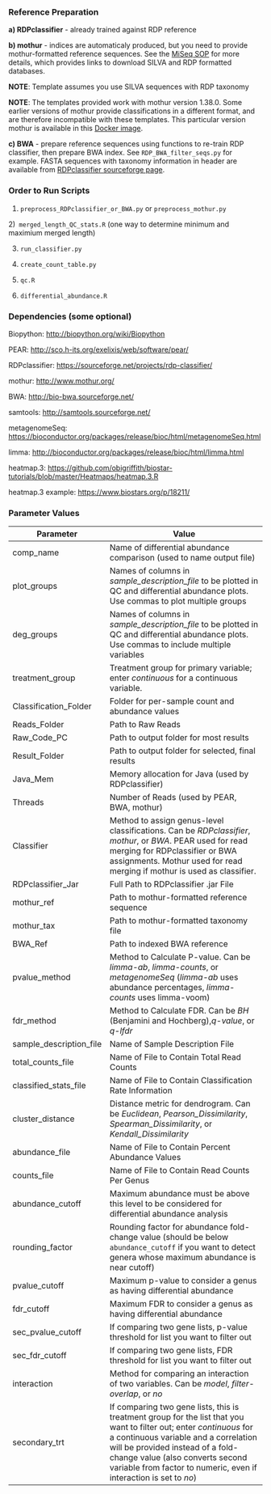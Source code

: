 ### Reference Preparation ###

**a) RDPclassifier** - already trained against RDP reference

**b) mothur** - indices are automaticaly produced, but you need to provide mothur-formatted reference sequences.  See the [MiSeq SOP](http://www.mothur.org/wiki/MiSeq_SOP) for more details, which provides links to download SILVA and RDP formatted databases.

**NOTE**: Template assumes you use SILVA sequences with RDP taxonomy

**NOTE**: The templates provided work with mothur version 1.38.0.  Some earlier versions of mothur provide classifications in a different format, and are therefore incompatible with these templates.  This particular version mothur is available in this [Docker image](https://hub.docker.com/r/cwarden45/metagenomics/).

**c) BWA** - prepare reference sequences using functions to re-train RDP classifier, then prepare BWA index.  See `RDP_BWA_filter_seqs.py` for example.  FASTA sequences with taxonomy information in header are available from [RDPclassifier sourceforge page](https://sourceforge.net/projects/rdp-classifier/files/RDP_Classifier_TrainingData/).

### Order to Run Scripts ###

1) `preprocess_RDPclassifier_or_BWA.py` or `preprocess_mothur.py`

2)` merged_length_QC_stats.R` (one way to determine minimum and maximium merged length)

3) `run_classifier.py`

4) `create_count_table.py`

5) `qc.R`

6) `differential_abundance.R`


### Dependencies (some optional) ###

Biopython: http://biopython.org/wiki/Biopython

PEAR: http://sco.h-its.org/exelixis/web/software/pear/

RDPclassifier: https://sourceforge.net/projects/rdp-classifier/

mothur: http://www.mothur.org/

BWA: http://bio-bwa.sourceforge.net/

samtools: http://samtools.sourceforge.net/

metagenomeSeq: https://bioconductor.org/packages/release/bioc/html/metagenomeSeq.html

limma: http://bioconductor.org/packages/release/bioc/html/limma.html

heatmap.3: https://github.com/obigriffith/biostar-tutorials/blob/master/Heatmaps/heatmap.3.R

heatmap.3 example: https://www.biostars.org/p/18211/

### Parameter Values ###
| Parameter | Value|
|---|---|
|comp_name | Name of differential abundance comparison (used to name output file)
|plot_groups | Names of columns in *sample_description_file* to be plotted in QC and differential abundance plots.  Use commas to plot multiple groups|
|deg_groups|Names of columns in *sample_description_file* to be plotted in QC and differential abundance plots.  Use commas to include multiple variables|
|treatment_group|Treatment group for primary variable; enter *continuous* for a continuous variable.|
|Classification_Folder|Folder for per-sample count and abundance values|
|Reads_Folder|Path to Raw Reads|
|Raw_Code_PC|Path to output folder for most results|
|Result_Folder|Path to output folder for selected, final results|
|Java_Mem|Memory allocation for Java (used by RDPclassifier)|
|Threads|Number of Reads (used by PEAR, BWA, mothur)|
|Classifier|Method to assign genus-level classifications.  Can be *RDPclassifier*, *mothur*, or *BWA*.  PEAR used for read merging for RDPclassifier or BWA assignments.  Mothur used for read merging if mothur is used as classifier.|
|RDPclassifier_Jar|Full Path to RDPclassifier .jar File|
|mothur_ref|Path to mothur-formatted reference sequence|
|mothur_tax|Path to mothur-formatted taxonomy file|
|BWA_Ref|Path to indexed BWA reference|
|pvalue_method|Method to Calculate P-value.  Can be *limma-ab*, *limma-counts*, or *metagenomeSeq* (*limma-ab* uses abundance percentages, *limma-counts* uses limma-voom)|
|fdr_method|Method to Calculate FDR.  Can be *BH* (Benjamini and Hochberg),*q-value*, or *q-lfdr*|
|sample_description_file|Name of Sample Description File|
|total_counts_file|Name of File to Contain Total Read Counts|
|classified_stats_file|Name of File to Contain Classification Rate Information|
|cluster_distance| Distance metric for dendrogram.  Can be *Euclidean*, *Pearson_Dissimilarity*, *Spearman_Dissimilarity*, or *Kendall_Dissimilarity*|
|abundance_file|Name of File to Contain Percent Abundance Values|
|counts_file|Name of File to Contain Read Counts Per Genus|
|abundance_cutoff|Maximum abundance must be above this level to be considered for differential abundance analysis|
|rounding_factor|Rounding factor for abundance fold-change value (should be below `abundance_cutoff` if you want to detect genera whose maximum abundance is near cutoff)|
|pvalue_cutoff|Maximum p-value to consider a genus as having differential abundance|
|fdr_cutoff|Maximum FDR to consider a genus as having differential abundance|
|sec_pvalue_cutoff|If comparing two gene lists, p-value threshold for list you want to filter out|
|sec_fdr_cutoff|If comparing two gene lists, FDR threshold for list you want to filter out|
|interaction| Method for comparing an interaction of two variables.  Can be *model*, *filter-overlap*, or *no*|
|secondary_trt| If comparing two gene lists, this is treatment group for the list that you want to filter out; enter *continuous* for a continuous variable and a correlation will be provided instead of a fold-change value (also converts second variable from factor to numeric, even if interaction is set to *no*)|

